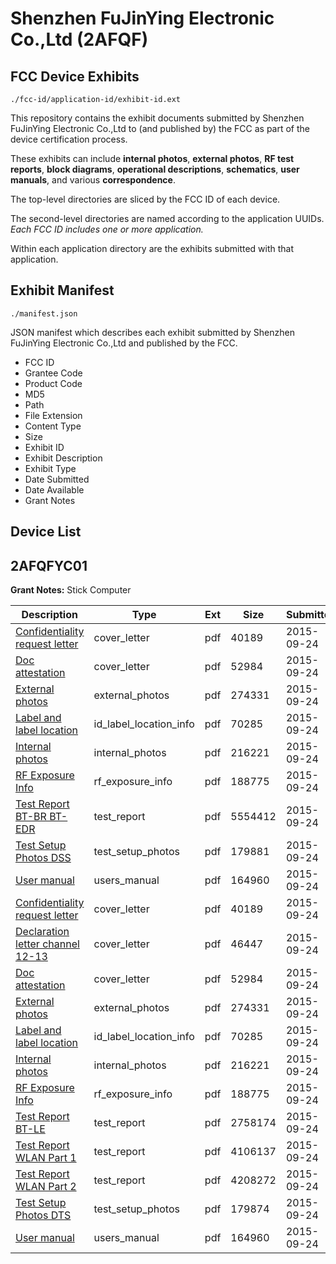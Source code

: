 # Shenzhen FuJinYing Electronic Co.,Ltd (2AFQF)
## FCC Device Exhibits

```
./fcc-id/application-id/exhibit-id.ext
```

This repository contains the exhibit documents submitted by Shenzhen FuJinYing Electronic Co.,Ltd to (and published by) the FCC as part of the device certification process.

These exhibits can include **internal photos**, **external photos**, **RF test reports**, **block diagrams**, **operational descriptions**, **schematics**, **user manuals**, and various **correspondence**.

The top-level directories are sliced by the FCC ID of each device.

The second-level directories are named according to the application UUIDs. *Each FCC ID includes one or more application.*

Within each application directory are the exhibits submitted with that application. 

## Exhibit Manifest

```
./manifest.json
```

JSON manifest which describes each exhibit submitted by Shenzhen FuJinYing Electronic Co.,Ltd and published by the FCC.

- FCC ID
- Grantee Code
- Product Code
- MD5
- Path
- File Extension
- Content Type
- Size
- Exhibit ID
- Exhibit Description
- Exhibit Type
- Date Submitted
- Date Available
- Grant Notes

## Device List
## 2AFQFYC01
**Grant Notes:** Stick Computer

| Description | Type | Ext | Size | Submitted | Available |
| ----------- | ---- | --- | ---- | --------- | --------- |
| [Confidentiality request letter](2AFQFYC01/c2b699ab322ee7b38861cc2f025178b0/2760650.pdf) | cover_letter | pdf | 40189 | 2015-09-24 | 2015-09-24 |
| [Doc attestation](2AFQFYC01/c2b699ab322ee7b38861cc2f025178b0/2760651.pdf) | cover_letter | pdf | 52984 | 2015-09-24 | 2015-09-24 |
| [External photos](2AFQFYC01/c2b699ab322ee7b38861cc2f025178b0/2760646.pdf) | external_photos | pdf | 274331 | 2015-09-24 | 2015-09-24 |
| [Label and label location](2AFQFYC01/c2b699ab322ee7b38861cc2f025178b0/2760645.pdf) | id_label_location_info | pdf | 70285 | 2015-09-24 | 2015-09-24 |
| [Internal photos](2AFQFYC01/c2b699ab322ee7b38861cc2f025178b0/2760644.pdf) | internal_photos | pdf | 216221 | 2015-09-24 | 2015-09-24 |
| [RF Exposure Info](2AFQFYC01/c2b699ab322ee7b38861cc2f025178b0/2760649.pdf) | rf_exposure_info | pdf | 188775 | 2015-09-24 | 2015-09-24 |
| [Test Report BT-BR BT-EDR](2AFQFYC01/c2b699ab322ee7b38861cc2f025178b0/2760641.pdf) | test_report | pdf | 5554412 | 2015-09-24 | 2015-09-24 |
| [Test Setup Photos DSS](2AFQFYC01/c2b699ab322ee7b38861cc2f025178b0/2760642.pdf) | test_setup_photos | pdf | 179881 | 2015-09-24 | 2015-09-24 |
| [User manual](2AFQFYC01/c2b699ab322ee7b38861cc2f025178b0/2760643.pdf) | users_manual | pdf | 164960 | 2015-09-24 | 2015-09-24 |
| [Confidentiality request letter](2AFQFYC01/45e06099f42db9bb474866f5c6e38657/2760650.pdf) | cover_letter | pdf | 40189 | 2015-09-24 | 2015-09-24 |
| [Declaration letter channel 12-13](2AFQFYC01/45e06099f42db9bb474866f5c6e38657/2760665.pdf) | cover_letter | pdf | 46447 | 2015-09-24 | 2015-09-24 |
| [Doc attestation](2AFQFYC01/45e06099f42db9bb474866f5c6e38657/2760651.pdf) | cover_letter | pdf | 52984 | 2015-09-24 | 2015-09-24 |
| [External photos](2AFQFYC01/45e06099f42db9bb474866f5c6e38657/2760646.pdf) | external_photos | pdf | 274331 | 2015-09-24 | 2015-09-24 |
| [Label and label location](2AFQFYC01/45e06099f42db9bb474866f5c6e38657/2760645.pdf) | id_label_location_info | pdf | 70285 | 2015-09-24 | 2015-09-24 |
| [Internal photos](2AFQFYC01/45e06099f42db9bb474866f5c6e38657/2760644.pdf) | internal_photos | pdf | 216221 | 2015-09-24 | 2015-09-24 |
| [RF Exposure Info](2AFQFYC01/45e06099f42db9bb474866f5c6e38657/2760649.pdf) | rf_exposure_info | pdf | 188775 | 2015-09-24 | 2015-09-24 |
| [Test Report BT-LE](2AFQFYC01/45e06099f42db9bb474866f5c6e38657/2760653.pdf) | test_report | pdf | 2758174 | 2015-09-24 | 2015-09-24 |
| [Test Report WLAN Part 1](2AFQFYC01/45e06099f42db9bb474866f5c6e38657/2760654.pdf) | test_report | pdf | 4106137 | 2015-09-24 | 2015-09-24 |
| [Test Report WLAN Part 2](2AFQFYC01/45e06099f42db9bb474866f5c6e38657/2760655.pdf) | test_report | pdf | 4208272 | 2015-09-24 | 2015-09-24 |
| [Test Setup Photos DTS](2AFQFYC01/45e06099f42db9bb474866f5c6e38657/2760656.pdf) | test_setup_photos | pdf | 179874 | 2015-09-24 | 2015-09-24 |
| [User manual](2AFQFYC01/45e06099f42db9bb474866f5c6e38657/2760643.pdf) | users_manual | pdf | 164960 | 2015-09-24 | 2015-09-24 |
